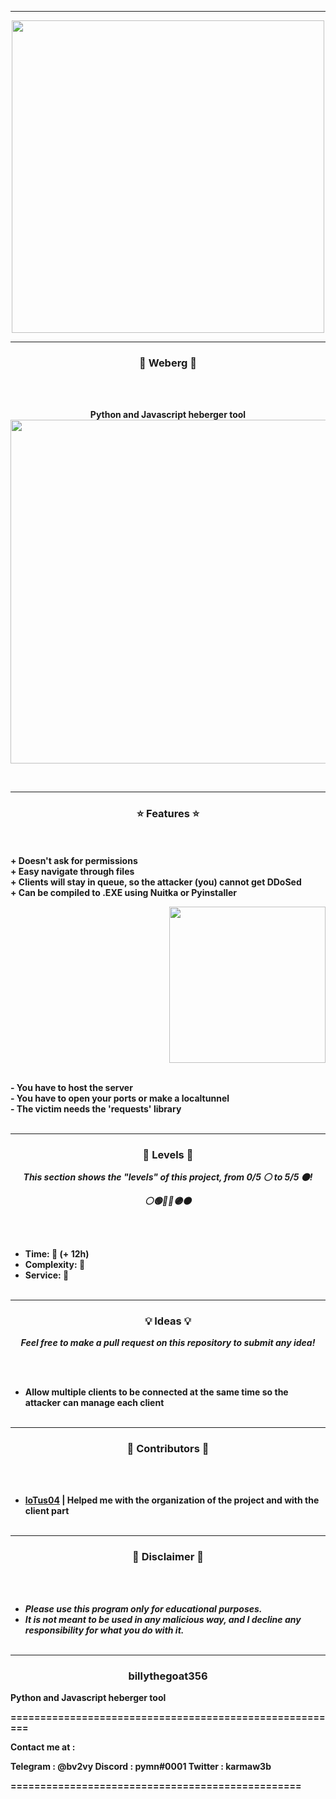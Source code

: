 -----

<p align="center">
<img src="[https://imgs.search.brave.com/FyBS2fto_jUSuyjI5jgelw-lHSdQzXb4H1UrnmPFE9o/rs:fit:844:225:1/g:ce/aHR0cHM6Ly90c2Uy/Lm1tLmJpbmcubmV0/L3RoP2lkPU9JUC5s/Ylp6TXlHWDlpZTEt/OWxxQnRUbzJBSGFF/SyZwaWQ9QXBp](https://imgs.search.brave.com/FyBS2fto_jUSuyjI5jgelw-lHSdQzXb4H1UrnmPFE9o/rs:fit:844:225:1/g:ce/aHR0cHM6Ly90c2Uy/Lm1tLmJpbmcubmV0/L3RoP2lkPU9JUC5s/Ylp6TXlHWDlpZTEt/OWxxQnRUbzJBSGFF/SyZwaWQ9QXBp)", width="500", height="500">
</p>

-----

### <p align="center">💎 Weberg 💎</p>

<br><br>
<p align="center">
<strong>
Python and Javascript heberger tool
</strong>
<img src="https://cdn.discordapp.com/attachments/940036299941904405/950168655453364254/unknown.png" width="750", height="550">
</p>
<br>

-----

### <p align="center">⭐ Features ⭐</p>

<br><br>
<strong>+ Doesn't ask for permissions</strong>
<br>
<strong>+ Easy navigate through files</strong>
<br>
<strong>+ Clients will stay in queue, so the attacker (you) cannot get DDoSed</strong>
<br>
<strong>+ Can be compiled to .EXE using Nuitka or Pyinstaller</strong>
<br>

<p align="right">
<img src="https://repository-images.githubusercontent.com/439958652/7d39b9f7-348b-4120-8012-9642ca451ce1" width="250", height="250">
</p>

<br>
<strong>- You have to host the server</strong>
<br>
<strong>- You have to open your ports or make a localtunnel</strong>
<br>
<strong>- The victim needs the 'requests' library</strong>
<br><br>

-----

### <p align="center">🎯 Levels 🎯</p>

<p align="center"><strong><i>This section shows the "levels" of this project, from 0/5 ⚪ to 5/5 ⚫!</i></strong</p>
<p align="center"><strong><i>⚪🟢🔵🔴🟣⚫</i></strong</p>

<br><br>
* Time: 🔴 (+ 12h)
* Complexity: 🔴
* Service: 🔴
<br><br>

-----

### <p align="center">💡 Ideas 💡</p>

<p align="center"><strong><i>Feel free to make a pull request on this repository to submit any idea!</i></strong</p>

<br><br>
* Allow multiple clients to be connected at the same time so the attacker can manage each client
<br><br>

-----
  
### <p align="center">🎨 Contributors 🎨</p>

<br><br>
* [loTus04](https://github.com/loTus04) | Helped me with the organization of the project and with the client part
<br><br>
  
-----

### <p align="center">📌 Disclaimer 📌</p>

<br><br>
* ***Please use this program only for educational purposes.***
* ***It is not meant to be used in any malicious way, and I decline any responsibility for what you do with it.***
<br><br>

-----

### <p align="center">billythegoat356</p>











Python and Javascript heberger tool


========================================================

Contact me at : 

Telegram : @bv2vy
Discord : pymn#0001
Twitter : karmaw3b


=================================================
